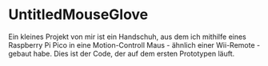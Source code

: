 # UntitledMouseGlove
Ein kleines Projekt von mir ist ein Handschuh, aus dem ich mithilfe eines Raspberry Pi Pico in eine Motion-Controll Maus - ähnlich einer Wii-Remote - gebaut habe.
Dies ist der Code, der auf dem ersten Prototypen läuft.
